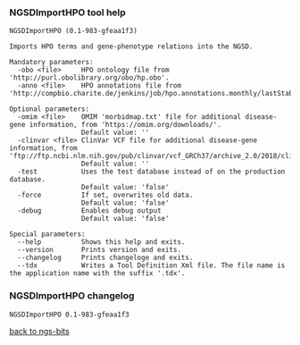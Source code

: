 ### NGSDImportHPO tool help
	NGSDImportHPO (0.1-983-gfeaa1f3)
	
	Imports HPO terms and gene-phenotype relations into the NGSD.
	
	Mandatory parameters:
	  -obo <file>     HPO ontology file from 'http://purl.obolibrary.org/obo/hp.obo'.
	  -anno <file>    HPO annotations file from 'http://compbio.charite.de/jenkins/job/hpo.annotations.monthly/lastStableBuild/artifact/annotation/ALL_SOURCES_ALL_FREQUENCIES_diseases_to_genes_to_phenotypes.txt'
	
	Optional parameters:
	  -omim <file>    OMIM 'morbidmap.txt' file for additional disease-gene information, from 'https://omim.org/downloads/'.
	                  Default value: ''
	  -clinvar <file> ClinVar VCF file for additional disease-gene information, from 'ftp://ftp.ncbi.nlm.nih.gov/pub/clinvar/vcf_GRCh37/archive_2.0/2018/clinvar_20171203.vcf.gz'.
	                  Default value: ''
	  -test           Uses the test database instead of on the production database.
	                  Default value: 'false'
	  -force          If set, overwrites old data.
	                  Default value: 'false'
	  -debug          Enables debug output
	                  Default value: 'false'
	
	Special parameters:
	  --help          Shows this help and exits.
	  --version       Prints version and exits.
	  --changelog     Prints changeloge and exits.
	  --tdx           Writes a Tool Definition Xml file. The file name is the application name with the suffix '.tdx'.
	
### NGSDImportHPO changelog
	NGSDImportHPO 0.1-983-gfeaa1f3
	
[back to ngs-bits](https://github.com/imgag/ngs-bits)